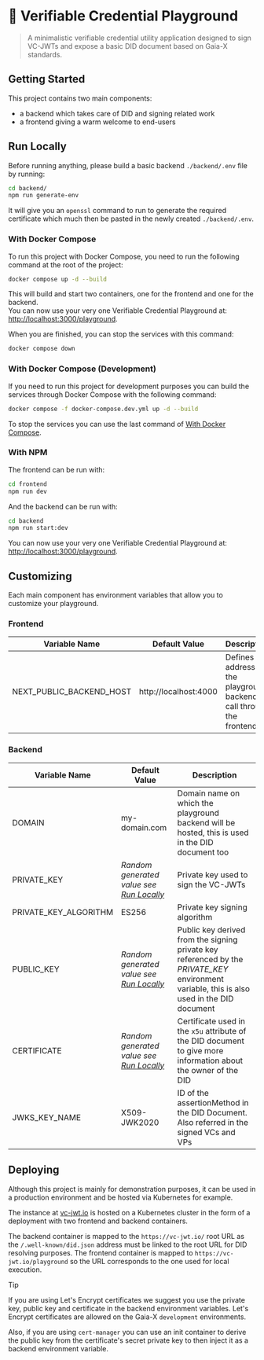 # 🛝 Verifiable Credential Playground

> A minimalistic verifiable credential utility application designed to sign VC-JWTs and expose a basic
> DID document based on Gaia-X standards.

## Getting Started

This project contains two main components:
- a backend which takes care of DID and signing related work
- a frontend giving a warm welcome to end-users

## Run Locally

Before running anything, please build a basic backend `./backend/.env` file by running:

```bash
cd backend/
npm run generate-env
```

It will give you an `openssl` command to run to generate the required certificate which much
then be pasted in the newly created `./backend/.env`.

### With Docker Compose

To run this project with Docker Compose, you need to run the following command at the root of the project:

```bash
docker compose up -d --build
```

This will build and start two containers, one for the frontend and one for the backend.  
You can now use your very one Verifiable Credential Playground at: [http://localhost:3000/playground](http://localhost:3000/playground).

When you are finished, you can stop the services with this command:

```bash
docker compose down
```

### With Docker Compose (Development)

If you need to run this project for development purposes you can build the services through Docker Compose with the 
following command:

```bash
docker compose -f docker-compose.dev.yml up -d --build
```

To stop the services you can use the last command of [With Docker Compose](#with-docker-compose).

### With NPM

The frontend can be run with:

```bash
cd frontend
npm run dev
```

And the backend can be run with:

```bash
cd backend
npm run start:dev
```

You can now use your very one Verifiable Credential Playground at: [http://localhost:3000/playground](http://localhost:3000/playground).

## Customizing

Each main component has environment variables that allow you to customize your playground.

### Frontend

| Variable Name            | Default Value         | Description                                                                |
|--------------------------|-----------------------|----------------------------------------------------------------------------|
| NEXT_PUBLIC_BACKEND_HOST | http://localhost:4000 | Defines the address of the playground backend to call through the frontend |

### Backend

| Variable Name         | Default Value                                            | Description                                                                                                                                 |
|-----------------------|----------------------------------------------------------|---------------------------------------------------------------------------------------------------------------------------------------------|
| DOMAIN                | my-domain.com                                            | Domain name on which the playground backend will be hosted, this is used in the DID document too                                            |
| PRIVATE_KEY           | *Random generated value see [Run Locally](#run-locally)* | Private key used to sign the VC-JWTs                                                                                                        |
| PRIVATE_KEY_ALGORITHM | ES256                                                    | Private key signing algorithm                                                                                                               |
| PUBLIC_KEY            | *Random generated value see [Run Locally](#run-locally)* | Public key derived from the signing private key referenced by the *PRIVATE_KEY* environment variable, this is also used in the DID document |
| CERTIFICATE           | *Random generated value see [Run Locally](#run-locally)* | Certificate used in the `x5u` attribute of the DID document to give more information about the owner of the DID                             |
| JWKS_KEY_NAME         | X509-JWK2020                                             | ID of the assertionMethod in the DID Document. Also referred in the signed VCs and VPs                                                      |


## Deploying

Although this project is mainly for demonstration purposes, it can be used in a production environment and be hosted via
Kubernetes for example.

The instance at [vc-jwt.io](https://vc-jwt.io) is hosted on a Kubernetes cluster in the form of a deployment with two
frontend and backend containers.

The backend container is mapped to the `https://vc-jwt.io/` root URL as the `/.well-known/did.json` address must be 
linked to the root URL for DID resolving purposes. The frontend container is mapped to `https://vc-jwt.io/playground` so
 the URL corresponds to the one used for local execution.

> [!TIP]
> If you are using Let's Encrypt certificates we suggest you use the private key, public key and certificate in the 
> backend environment variables. Let's Encrypt certificates are allowed on the Gaia-X `development` environments.
> 
> Also, if you are using `cert-manager` you can use an init container to derive the public key from the certificate's 
> secret private key to then inject it as a backend environment variable.
